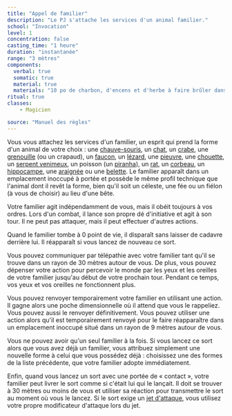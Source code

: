 ```yaml
---
title: "Appel de familier"
description: "Le PJ s'attache les services d'un animal familier."
school: "Invocation"
level: 1
concentration: false
casting_time: "1 heure"
duration: "instantanée"
range: "3 mètres"
components:
  verbal: true
  somatic: true
  material: true
  materials: "10 po de charbon, d'encens et d'herbe à faire brûler dans un brasero en laiton"
ritual: true
classes:
    - Magicien

source: "Manuel des règles"
---
```

Vous vous attachez les services d'un familier, un esprit qui prend la forme d'un animal de votre choix : une [chauve-souris](/bestiaire/chauve-souris/), un [chat](/bestiaire/chat/), un [crabe](/bestiaire/crabe/), une [grenouille](/bestiaire/grenouille/) (ou un crapaud), un [faucon](/bestiaire/faucon/), un [lézard](/bestiaire/lezard/), une [pieuvre](/bestiaire/pieuvre/), une [chouette](/bestiaire/chouette/), un [serpent venimeux](/bestiaire/serpent-venimeux/), un poisson (un [piranha](/bestiaire/piranha/)), un [rat](/bestiaire/rat/), un [corbeau](/bestiaire/corbeau/), un [hippocampe](/bestiaire/hippocampe/), une [araignée](/bestiaire/araignee/) ou une [belette](/bestiaire/belette/). Le familier apparaît dans un emplacement inoccupé à portée et possède le même profil technique que l'animal dont il revêt la forme, bien qu'il soit un céleste, une fée ou un fiélon (à vous de choisir) au lieu d'une bête.

Votre familier agit indépendamment de vous, mais il obéit toujours à vos ordres. Lors d'un combat, il lance son propre dé d'initiative et agit à son tour. Il ne peut pas attaquer, mais il peut effectuer d'autres actions.

Quand le familier tombe à 0 point de vie, il disparaît sans laisser de cadavre derrière lui. Il réapparaît si vous lancez de nouveau ce sort.

Vous pouvez communiquer par télépathie avec votre familier tant qu'il se trouve dans un rayon de 30 mètres autour de vous. De plus, vous pouvez dépenser votre action pour percevoir le monde par les yeux et les oreilles de votre familier jusqu'au début de votre prochain tour. Pendant ce temps, vos yeux et vos oreilles ne fonctionnent plus.

Vous pouvez renvoyer temporairement votre familier en utilisant une action. Il gagne alors une poche dimensionnelle où il attend que vous le rappeliez. Vous pouvez aussi le renvoyer définitivement. Vous pouvez utiliser une action alors qu'il est temporairement renvoyé pour le faire réapparaître dans un emplacement inoccupé situé dans un rayon de 9 mètres autour de vous.

Vous ne pouvez avoir qu'un seul familier à la fois. Si vous lancez ce sort alors que vous avez déjà un familier, vous attribuez simplement une nouvelle forme à celui que vous possédez déjà : choisissez une des formes de la liste précédente, que votre familier adopte immédiatement.

Enfin, quand vous lancez un sort avec une portée de « contact », votre familier peut livrer le sort comme si c'était lui qui le lançait. Il doit se trouver à 30 mètres ou moins de vous et utiliser sa réaction pour transmettre le sort au moment où vous le lancez. Si le sort exige un [jet d'attaque](/combattre/#jets-d-attaque), vous utilisez votre propre modificateur d'attaque lors du jet.
